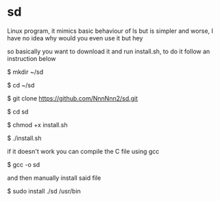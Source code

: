 # sd
Linux program, it mimics basic behaviour of ls but is simpler and worse, I have no idea why would you even use it but hey

so basically you want to download it and run install.sh, to do it follow an instruction below

$ mkdir ~/sd

$ cd ~/sd

$ git clone https://github.com/NnnNnn2/sd.git

$ cd sd

$ chmod +x install.sh

$ ./install.sh


if it doesn't work you can compile the C file using gcc

$ gcc -o <path to sd.c> sd

and then manually install said file

$ sudo install ./sd /usr/bin
